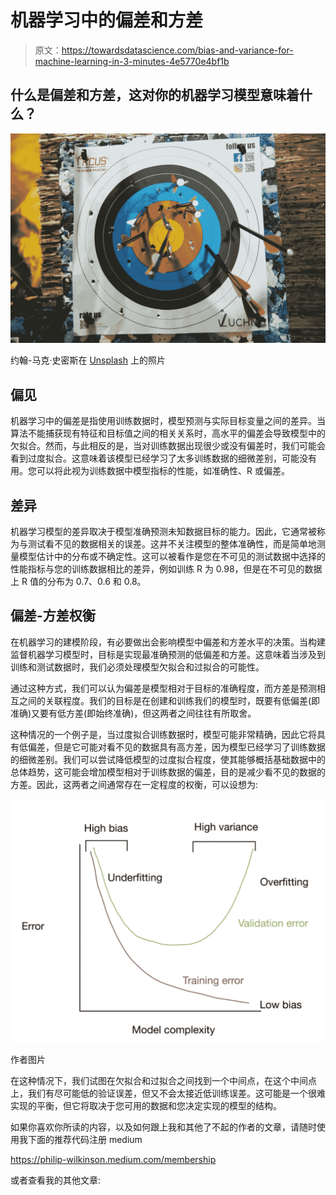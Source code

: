 # 机器学习中的偏差和方差

> 原文：<https://towardsdatascience.com/bias-and-variance-for-machine-learning-in-3-minutes-4e5770e4bf1b>

## 什么是偏差和方差，这对你的机器学习模型意味着什么？

![](img/370b055d986bcaa91b76edc83e3a683d.png)

约翰-马克·史密斯在 [Unsplash](https://unsplash.com?utm_source=medium&utm_medium=referral) 上的照片

## 偏见

机器学习中的偏差是指使用训练数据时，模型预测与实际目标变量之间的差异。当算法不能捕获现有特征和目标值之间的相关关系时，高水平的偏差会导致模型中的欠拟合。然而，与此相反的是，当对训练数据出现很少或没有偏差时，我们可能会看到过度拟合。这意味着该模型已经学习了太多训练数据的细微差别，可能没有用。您可以将此视为训练数据中模型指标的性能，如准确性、R 或偏差。

## 差异

机器学习模型的差异取决于模型准确预测未知数据目标的能力。因此，它通常被称为与测试看不见的数据相关的误差。这并不关注模型的整体准确性，而是简单地测量模型估计中的分布或不确定性。这可以被看作是您在不可见的测试数据中选择的性能指标与您的训练数据相比的差异，例如训练 R 为 0.98，但是在不可见的数据上 R 值的分布为 0.7、0.6 和 0.8。

## 偏差-方差权衡

在机器学习的建模阶段，有必要做出会影响模型中偏差和方差水平的决策。当构建监督机器学习模型时，目标是实现最准确预测的低偏差和方差。这意味着当涉及到训练和测试数据时，我们必须处理模型欠拟合和过拟合的可能性。

通过这种方式，我们可以认为偏差是模型相对于目标的准确程度，而方差是预测相互之间的关联程度。我们的目标是在创建和训练我们的模型时，既要有低偏差(即准确)又要有低方差(即始终准确)，但这两者之间往往有所取舍。

这种情况的一个例子是，当过度拟合训练数据时，模型可能非常精确，因此它将具有低偏差，但是它可能对看不见的数据具有高方差，因为模型已经学习了训练数据的细微差别。我们可以尝试降低模型的过度拟合程度，使其能够概括基础数据中的总体趋势，这可能会增加模型相对于训练数据的偏差，目的是减少看不见的数据的方差。因此，这两者之间通常存在一定程度的权衡，可以设想为:

![](img/dfd20794109dbb1109693d55cd1f81aa.png)

作者图片

在这种情况下，我们试图在欠拟合和过拟合之间找到一个中间点，在这个中间点上，我们有尽可能低的验证误差，但又不会太接近低训练误差。这可能是一个很难实现的平衡，但它将取决于您可用的数据和您决定实现的模型的结构。

如果你喜欢你所读的内容，以及如何跟上我和其他了不起的作者的文章，请随时使用我下面的推荐代码注册 medium

<https://philip-wilkinson.medium.com/membership>  

或者查看我的其他文章:

</git-and-github-basics-for-data-scientists-b9fd96f8a02a>  </multi-variate-outlier-detection-in-python-e900a338da10>  </london-convenience-store-classification-using-k-means-clustering-70c82899c61f> 